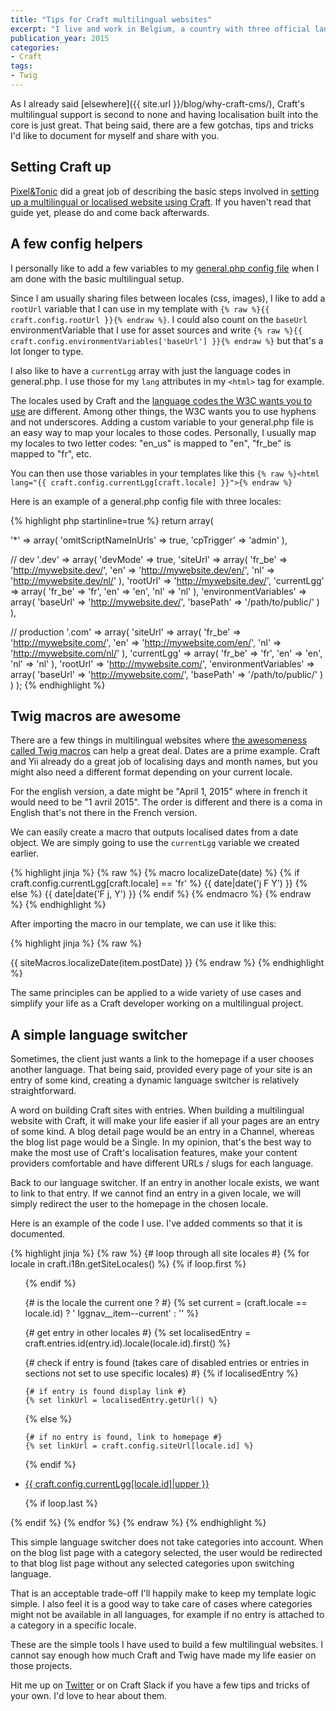 ```yaml
---
title: "Tips for Craft multilingual websites"
excerpt: "I live and work in Belgium, a country with three official languages. Multilingual websites are quite a common sight around here. Here is what I learned along the way after building a few of those using Craft as a CMS."
publication_year: 2015
categories:
- Craft
tags:
- Twig
---
```


As I already said [elsewhere]({{ site.url }}/blog/why-craft-cms/), Craft's multilingual support is second to none and having localisation built into the core is just great. That being said, there are a few gotchas, tips and tricks I'd like to document for myself and share with you.

## Setting Craft up

[Pixel&amp;Tonic](http://pixelandtonic.com/) did a great job of describing the basic steps involved in [setting up a multilingual or localised website using Craft](http://buildwithcraft.com/docs/localization-guide). If you haven't read that guide yet, please do and come back afterwards.

## A few config helpers

I personally like to add a few variables to my [general.php config file](http://buildwithcraft.com/docs/multi-environment-configs) when I am done with the basic multilingual setup.

Since I am usually sharing files between locales (css, images), I like to add a `rootUrl` variable that I can use in my template with `{% raw %}{{ craft.config.rootUrl }}{% endraw %}`. I could also count on the `baseUrl` environmentVariable that I use for asset sources and write `{% raw %}{{ craft.config.environmentVariables['baseUrl'] }}{% endraw %}` but that's a lot longer to type.

I also like to have a `currentLgg` array with just the language codes in general.php. I use those for my `lang` attributes in my `<html>` tag for example.

The locales used by Craft and the [language codes the W3C wants you to use](http://www.w3.org/TR/html401/struct/dirlang.html#h-8.1.1) are different. Among other things, the W3C wants you to use hyphens and not underscores. Adding a custom variable to your general.php file is an easy way to map your locales to those codes. Personally, I usually map my locales to two letter codes: "en_us" is mapped to "en", "fr_be" is mapped to "fr", etc.

You can then use those variables in your templates like this `{% raw %}<html lang="{{ craft.config.currentLgg[craft.locale] }}">{% endraw %}`

Here is an example of a general.php config file with three locales:

{% highlight php startinline=true %}
return array(

  '*' => array(
    'omitScriptNameInUrls' => true,
    'cpTrigger' => 'admin'
  ),

  // dev
  '.dev' => array(
    'devMode' => true,
    'siteUrl' => array(
        'fr_be' => 'http://mywebsite.dev/',
        'en'    => 'http://mywebsite.dev/en/',
        'nl'    => 'http://mywebsite.dev/nl/'
    ),
    'rootUrl' => 'http://mywebsite.dev/',
    'currentLgg' => array(
        'fr_be' => 'fr',
        'en'    => 'en',
        'nl'    => 'nl'
    ),
    'environmentVariables' => array(
        'baseUrl'       => 'http://mywebsite.dev/',
        'basePath'      => '/path/to/public/'
    )
  ),

  // production
  '.com' => array(
    'siteUrl' => array(
        'fr_be' => 'http://mywebsite.com/',
        'en'    => 'http://mywebsite.com/en/',
        'nl'    => 'http://mywebsite.com/nl/'
    ),
    'currentLgg' => array(
        'fr_be' => 'fr',
        'en'    => 'en',
        'nl'    => 'nl'
    ),
    'rootUrl' => 'http://mywebsite.com/',
    'environmentVariables' => array(
        'baseUrl'       => 'http://mywebsite.com/',
        'basePath'      => '/path/to/public/'
    )
  )
);
{% endhighlight %}

## Twig macros are awesome

There are a few things in multilingual websites where [the awesomeness called Twig macros](http://twig.sensiolabs.org/doc/tags/macro.html) can help a great deal. Dates are a prime example. Craft and Yii already do a great job of localising days and month names, but you might also need a different format depending on your current locale.

For the english version, a date might be "April 1, 2015" where in french it would need to be "1 avril 2015". The order is different and there is a coma in English that's not there in the French version.

We can easily create a macro that outputs localised dates from a date object. We are simply going to use the `currentLgg` variable we created earlier.

{% highlight jinja %}
{% raw %}
{% macro localizeDate(date) %}
  {% if craft.config.currentLgg[craft.locale] == 'fr' %}
    {{ date|date('j F Y') }}
  {% else %}
    {{ date|date('F j, Y') }}
  {% endif %}
{% endmacro %}
{% endraw %}
{% endhighlight %}

After importing the macro in our template, we can use it like this:

{% highlight jinja %}
{% raw %}
<p class="text-meta"><time datetime="{{ item.postDate|date('Y-m-d') }}">{{ siteMacros.localizeDate(item.postDate) }}</time>
{% endraw %}
{% endhighlight %}

The same principles can be applied to a wide variety of use cases and simplify your life as a Craft developer working on a multilingual project.

## A simple language switcher

Sometimes, the client just wants a link to the homepage if a user chooses another language. That being said, provided every page of your site is an entry of some kind, creating a dynamic language switcher is relatively straightforward.

A word on building Craft sites with entries. When building a multilingual website with Craft, it will make your life easier if all your pages are an entry of some kind. A blog detail page would be an entry in a Channel, whereas the blog list page would be a Single. In my opinion, that's the best way to make the most use of Craft's localisation features, make your content providers comfortable and have different URLs / slugs for each language.

Back to our language switcher. If an entry in another locale exists, we want to link to that entry. If we cannot find an entry in a given locale, we will simply redirect the user to the homepage in the chosen locale.

Here is an example of the code I use. I've added comments so that it is documented.

{% highlight jinja %}
{% raw %}
{# loop through all site locales #}
{% for locale in craft.i18n.getSiteLocales() %}
  {% if loop.first %}<ul class="lggnav">{% endif %}

  {# is the locale the current one ? #}
  {% set current = (craft.locale == locale.id) ? '  lggnav__item--current' : '' %}

  {# get entry in other locales #}
  {% set localisedEntry = craft.entries.id(entry.id).locale(locale.id).first() %}

  {# check if entry is found (takes care of disabled entries or entries in sections not set to use specific locales) #}
  {% if localisedEntry %}

    {# if entry is found display link #}
    {% set linkUrl = localisedEntry.getUrl() %}

  {% else %}

    {# if no entry is found, link to homepage #}
    {% set linkUrl = craft.config.siteUrl[locale.id] %}

  {% endif %}

  <li class="lggnav__item{{ current }}"><a href="{{ linkUrl }}">{{ craft.config.currentLgg[locale.id]|upper }}</a></li>

  {% if loop.last %}</ul>{% endif %}
{% endfor %}
{% endraw %}
{% endhighlight %}

This simple language switcher does not take categories into account. When on the blog list page with a category selected, the user would be redirected to that blog list page without any selected categories upon switching language.

That is an acceptable trade-off I'll happily make to keep my template logic simple. I also feel it is a good way to take care of cases where categories might not be available in all languages, for example if no entry is attached to a category in a specific locale.

These are the simple tools I have used to build a few multilingual websites. I cannot say enough how much Craft and Twig have made my life easier on those projects.

Hit me up on [Twitter](https://twitter.com/jeromecoupe) or on Craft Slack if you have a few tips and tricks of your own. I'd love to hear about them.
